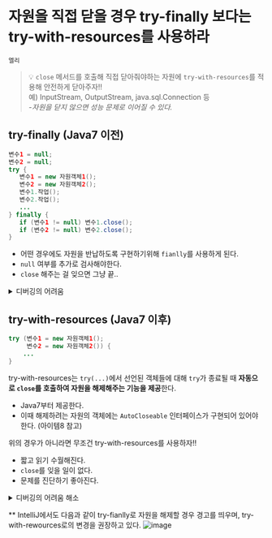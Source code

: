 # 자원을 직접 닫을 경우 try-finally 보다는 try-with-resources를 사용하라
`엘리`
> 💡 `close` 메서드를 호출해 직접 닫아줘야하는 자원에 `try-with-resources`를 적용해 안전하게 닫아주자!!  
예) InputStream, OutputStream, java.sql.Connection 등  
-*자원을 닫지 않으면 성능 문제로 이어질 수 있다.*

## try-finally (Java7 이전)
```java
변수1 = null;
변수2 = null;
try {
   변수1 = new 자원객체1();
   변수2 = new 자원객체2();
   변수1.작업();
   변수2.작업();
   ...
} finally {
   if (변수1 != null) 변수1.close();
   if (변수2 != null) 변수2.close();
}
```
- 어떤 경우에도 자원을 반납하도록 구현하기위해 `fianlly`를 사용하게 된다.
- `null` 여부를 추가로 검사해야한다.
- `close` 해주는 걸 잊으면 그냥 끝..
<details> 
<summary>디버깅의 어려움</summary> 

- 예외는 `try 블록`과 `finally 블록` 모두에서 발생할 수 있다.
- 이럴 경우 `fianlly 블록`에서 발생한 예외만 남게되고 `try 블록`에서 발생한 예외는 알 수 없게 된다.   

![image](https://user-images.githubusercontent.com/45311765/158436879-f1560115-accb-4548-a2c4-03645842c2ab.png)
```java
@Test
void throwExceptionTryFinally() throws IOException {
FileInputStream is = null;
BufferedInputStream bis = null;
try {
is = new FileInputStream("/Users/ellie/MyData/woowacourse/file.txt");
bis = new BufferedInputStream(is);
int data = -1;
while ((data = bis.read()) != -1) {
System.out.print((char) data);
}
throw new IOException("try에서 에러 발생");
} finally {
if (is != null) {
is.close();
}
if (bis != null) {
bis.close();
}
throw new IOException("finally에서 에러 발생");
}
}
```
</details>

## try-with-resources (Java7 이후)
```java
try (변수1 = new 자원객체1();
     변수2 = new 자원객체2()) {
    ...
}
```
try-with-resources는 `try(...)`에서 선언된 객체들에 대해 `try`가 종료될 때 **자동으로 `close`를 호출하여 자원을 해제해주는 기능을 제공**한다.

- Java7부터 제공한다.
- 이때 해제하려는 자원의 객체에는 `AutoCloseable` 인터페이스가 구현되어 있어야한다. (아이템8 참고)

위의 경우가 아니라면 무조건 try-with-resources를 사용하자!!

- 짧고 읽기 수월해진다.
- `close`를 잊을 일이 없다.
- 문제를 진단하기 좋아진다.
<details> 
<summary>디버깅의 어려움 해소</summary> 

- `try 블록`과 `close`에서 모두 예외가 발생할 수 있지만 **try 블록에서 발생한 예외가 기록된다.**
- 이때 close에서 발생한 예외는 숨겨지며, 스택 트레이스에 “Suppressed(숨겨짐)” 키워드로 출력된다.

![image](https://user-images.githubusercontent.com/45311765/158437955-41574ee1-af69-4bd1-876e-06ca64b13303.png)
```java
public class CustomResource implements AutoCloseable {

  public void doSomething() {
    System.out.println("Do something...");
  }

  @Override
  public void close() {
    System.out.println("CustomResource.close() is called");
    throw new IllegalArgumentException("close에서 에러 발생");
  }
}
```
```java
@Test
void throwExceptionTryWithResources() {
    try (CustomResource cr = new CustomResource()) {
        cr.doSomething();
        throw new IOException("try에서 에러 발생");
    } catch (Exception e) {
        e.printStackTrace();
    }
}
```
</details>

** IntelliJ에서도 다음과 같이 try-fianlly로 자원을 해제할 경우 경고를 띄우며, try-with-rewources로의 변경을 권장하고 있다.
![image](https://user-images.githubusercontent.com/45311765/158437340-c0f5226c-e26e-4fc5-a500-0fe71848f38b.png)
